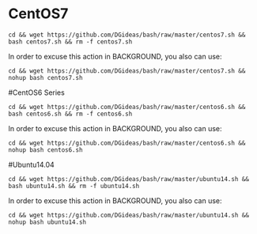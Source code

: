 # CentOS7
    
    cd && wget https://github.com/DGideas/bash/raw/master/centos7.sh && bash centos7.sh && rm -f centos7.sh
    
In order to excuse this action in BACKGROUND, you also can use:
    
    cd && wget https://github.com/DGideas/bash/raw/master/centos7.sh && nohup bash centos7.sh
    
#CentOS6 Series
        
    cd && wget https://github.com/DGideas/bash/raw/master/centos6.sh && bash centos6.sh && rm -f centos6.sh
    
In order to excuse this action in BACKGROUND, you also can use:
    
    cd && wget https://github.com/DGideas/bash/raw/master/centos6.sh && nohup bash centos6.sh
    
#Ubuntu14.04
    
    cd && wget https://github.com/DGideas/bash/raw/master/ubuntu14.sh && bash ubuntu14.sh && rm -f ubuntu14.sh
    
In order to excuse this action in BACKGROUND, you also can use:
    
    cd && wget https://github.com/DGideas/bash/raw/master/ubuntu14.sh && nohup bash ubuntu14.sh
    
